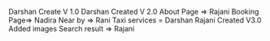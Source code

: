 Darshan Create V 1.0
Darshan Created V 2.0
    About Page => Rajani
    Booking Page=> Nadira
    Near by => Rani 
    Taxi services = Darshan
Rajani Created V3.0
    Added images
    Search result => Rajani